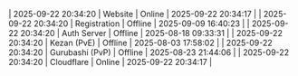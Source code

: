 | 2025-09-22 20:34:20 | Website | Online | 2025-09-22 20:34:17 |
| 2025-09-22 20:34:20 | Registration | Offline | 2025-09-09 16:40:23 |
| 2025-09-22 20:34:20 | Auth Server | Offline | 2025-08-18 09:33:31 |
| 2025-09-22 20:34:20 | Kezan (PvE) | Offline | 2025-08-03 17:58:02 |
| 2025-09-22 20:34:20 | Gurubashi (PvP) | Offline | 2025-08-23 21:44:06 |
| 2025-09-22 20:34:20 | Cloudflare | Online | 2025-09-22 20:34:17 |
